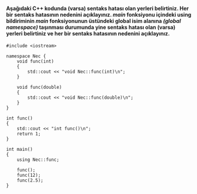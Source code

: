 #### Aşağıdaki C++ kodunda (varsa) sentaks hatası olan yerleri belirtiniz. Her bir sentaks hatasının nedenini açıklayınız. *main* fonksiyonu içindeki using bildiriminin *main* fonksiyonunun üstündeki global isim alanına *(global namespace)* taşınması durumunda yine sentaks hatası olan (varsa) yerleri belirtiniz ve her bir sentaks hatasının nedenini açıklayınız.

```
#include <iostream>

namespace Nec {
	void func(int)
	{
		std::cout << "void Nec::func(int)\n";
	}

	void func(double)
	{
		std::cout << "void Nec::func(double)\n";
	}
}

int func()
{
	std::cout << "int func()\n";
	return 1;
}

int main()
{
	using Nec::func;

	func();
	func(12);
	func(2.5);
}
```
